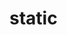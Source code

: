 # static

<!-- "apps": [
    {
      "image": "https://cjd6568358.gitee.io/static/images/padavan.png",
      "name": "padavan",
      "desc": "padavan固件路由器小程序客户端",
      "appid": "wxece8a0c6cc252952"
    },
    {
      "image": "https://cjd6568358.gitee.io/static/images/xgj.png",
      "name": "小管家",
      "desc": "一款提供签到/密码本功能的小程序,应用数据支持云备份和导入导出",
      "appid": "wxac884d9f8dfbc9b6"
    },
    {
      "image": "https://cjd6568358.gitee.io/static/images/fxHelper.png",
      "name": "DC1助手",
      "desc": "智能插座DC1自建服务版小程序",
      "appid": "wx2669eb18b229153d"
    },
    {
      "image": "https://cjd6568358.gitee.io/static/images/communityhelper.png",
      "name": "小区生活小助手",
      "desc": "台湾城小区便民工具",
      "appid": "wxcb1dfa5e2636e12e"
    }
  ] -->
